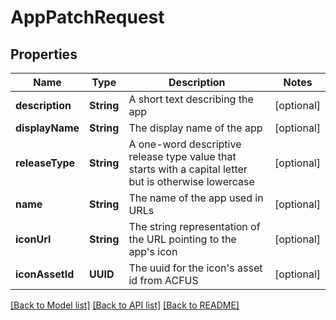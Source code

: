 # AppPatchRequest

## Properties
Name | Type | Description | Notes
------------ | ------------- | ------------- | -------------
**description** | **String** | A short text describing the app | [optional] 
**displayName** | **String** | The display name of the app | [optional] 
**releaseType** | **String** | A one-word descriptive release type value that starts with a capital letter but is otherwise lowercase | [optional] 
**name** | **String** | The name of the app used in URLs | [optional] 
**iconUrl** | **String** | The string representation of the URL pointing to the app&#39;s icon | [optional] 
**iconAssetId** | **UUID** | The uuid for the icon&#39;s asset id from ACFUS | [optional] 

[[Back to Model list]](../README.md#documentation-for-models) [[Back to API list]](../README.md#documentation-for-api-endpoints) [[Back to README]](../README.md)


